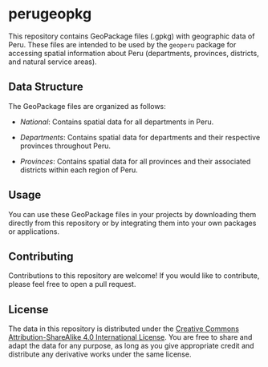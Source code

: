 
<!-- README.md is generated from README.Rmd. Please edit that file -->

# perugeopkg

This repository contains GeoPackage files (.gpkg) with geographic data
of Peru. These files are intended to be used by the `geoperu` package
for accessing spatial information about Peru (departments, provinces,
districts, and natural service areas).

## Data Structure

The GeoPackage files are organized as follows:

- *National*: Contains spatial data for all departments in Peru.

- *Departments*: Contains spatial data for departments and their
  respective provinces throughout Peru.

- *Provinces*: Contains spatial data for all provinces and their
  associated districts within each region of Peru.

## Usage

You can use these GeoPackage files in your projects by downloading them
directly from this repository or by integrating them into your own
packages or applications.

## Contributing

Contributions to this repository are welcome! If you would like to
contribute, please feel free to open a pull request.

## License

The data in this repository is distributed under the [Creative Commons
Attribution-ShareAlike 4.0 International
License](https://creativecommons.org/licenses/by-sa/4.0/). You are free
to share and adapt the data for any purpose, as long as you give
appropriate credit and distribute any derivative works under the same
license.
